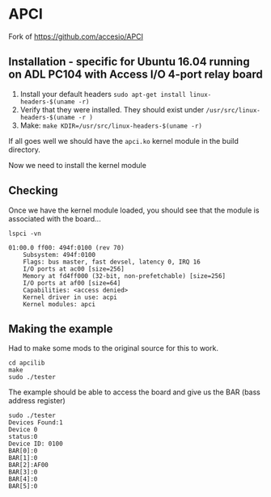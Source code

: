 # APCI

Fork of https://github.com/accesio/APCI

## Installation - specific for Ubuntu 16.04 running on ADL PC104 with Access I/O 4-port relay board

1. Install your default headers  `sudo apt-get install linux-headers-$(uname -r)`
2. Verify that they were installed. They should exist under `/usr/src/linux-headers-$(uname -r )`
3. Make: `make KDIR=/usr/src/linux-headers-$(uname -r)`

If all goes well we should have the `apci.ko` kernel module in the build directory.

Now we need to install the kernel module

## Checking

Once we have the kernel module loaded, you should see that the module is associated with the board...
```
lspci -vn

01:00.0 ff00: 494f:0100 (rev 70)
	Subsystem: 494f:0100
	Flags: bus master, fast devsel, latency 0, IRQ 16
	I/O ports at ac00 [size=256]
	Memory at fd4ff000 (32-bit, non-prefetchable) [size=256]
	I/O ports at af00 [size=64]
	Capabilities: <access denied>
	Kernel driver in use: acpi
	Kernel modules: apci
```

## Making the example

Had to make some mods to the original source for this to work.

```
cd apcilib
make
sudo ./tester
```

The example should be able to access the board and give us the BAR (bass address register)
```
sudo ./tester 
Devices Found:1
Device 0
status:0
Device ID: 0100
BAR[0]:0
BAR[1]:0
BAR[2]:AF00
BAR[3]:0
BAR[4]:0
BAR[5]:0
```



